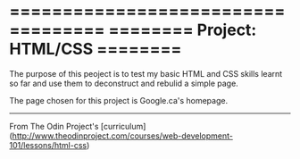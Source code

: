 ===================================
======== Project: HTML/CSS ========
===================================

The purpose of this peoject is to test my basic HTML and CSS skills
learnt so far and use them to deconstruct and rebulid a simple
page.

The page chosen for this project is Google.ca's homepage.











------------------------------------------------

From The Odin Project's [curriculum]
(http://www.theodinproject.com/courses/web-development-101/lessons/html-css)